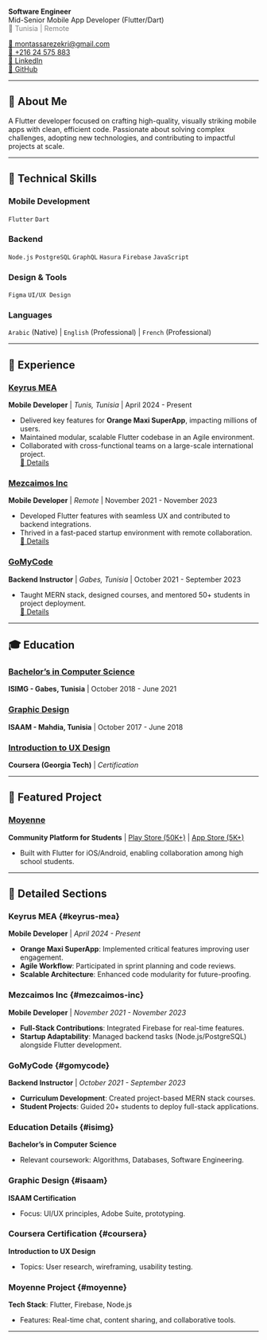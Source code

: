 

**Software Engineer**  
Mid-Senior Mobile App Developer (Flutter/Dart)  
<span style="color:gray">📍 Tunisia | Remote</span>  

[📧 montassarezekri@gmail.com](mailto:montassarezekri@gmail.com)  
[📱 +216 24 575 883](tel:+21624575883)  
[💼 LinkedIn](/montassarezekri)  
[🐙 GitHub](https://github.com/módare)  

---

## 🚀 About Me  
A Flutter developer focused on crafting high-quality, visually striking mobile apps with clean, efficient code. Passionate about solving complex challenges, adopting new technologies, and contributing to impactful projects at scale.

---

## 🔧 Technical Skills  

### Mobile Development  
`Flutter` `Dart`  

### Backend  
`Node.js` `PostgreSQL` `GraphQL` `Hasura` `Firebase` `JavaScript`  

### Design & Tools  
`Figma` `UI/UX Design`  

### Languages  
`Arabic` (Native) | `English` (Professional) | `French` (Professional)  

---

## 💼 Experience  

### [Keyrus MEA](#keyrus-mea)  
**Mobile Developer** | *Tunis, Tunisia* | April 2024 - Present  
- Delivered key features for **Orange Maxi SuperApp**, impacting millions of users.  
- Maintained modular, scalable Flutter codebase in an Agile environment.  
- Collaborated with cross-functional teams on a large-scale international project.  
[🔗 Details](#keyrus-mea)  

### [Mezcaimos Inc](#mezcaimos-inc)  
**Mobile Developer** | *Remote* | November 2021 - November 2023  
- Developed Flutter features with seamless UX and contributed to backend integrations.  
- Thrived in a fast-paced startup environment with remote collaboration.  
[🔗 Details](#mezcaimos-inc)  

### [GoMyCode](#gomycode)  
**Backend Instructor** | *Gabes, Tunisia* | October 2021 - September 2023  
- Taught MERN stack, designed courses, and mentored 50+ students in project deployment.  
[🔗 Details](#gomycode)  

---

## 🎓 Education  

### [Bachelor’s in Computer Science](#isimg)  
**ISIMG - Gabes, Tunisia** | October 2018 - June 2021  

### [Graphic Design](#isaam)  
**ISAAM - Mahdia, Tunisia** | October 2017 - June 2018  

### [Introduction to UX Design](#coursera)  
**Coursera (Georgia Tech)** | *Certification*  

---

## 📂 Featured Project  

### [Moyenne](#moyenne)  
**Community Platform for Students** | [Play Store (50K+)](/) | [App Store (5K+)](/)  
- Built with Flutter for iOS/Android, enabling collaboration among high school students.  

---

## 📌 Detailed Sections  

### Keyrus MEA {#keyrus-mea}  
**Mobile Developer** | *April 2024 - Present*  
- **Orange Maxi SuperApp**: Implemented critical features improving user engagement.  
- **Agile Workflow**: Participated in sprint planning and code reviews.  
- **Scalable Architecture**: Enhanced code modularity for future-proofing.  

### Mezcaimos Inc {#mezcaimos-inc}  
**Mobile Developer** | *November 2021 - November 2023*  
- **Full-Stack Contributions**: Integrated Firebase for real-time features.  
- **Startup Adaptability**: Managed backend tasks (Node.js/PostgreSQL) alongside Flutter development.  

### GoMyCode {#gomycode}  
**Backend Instructor** | *October 2021 - September 2023*  
- **Curriculum Development**: Created project-based MERN stack courses.  
- **Student Projects**: Guided 20+ students to deploy full-stack applications.  

### Education Details {#isimg}  
**Bachelor’s in Computer Science**  
- Relevant coursework: Algorithms, Databases, Software Engineering.  

### Graphic Design {#isaam}  
**ISAAM Certification**  
- Focus: UI/UX principles, Adobe Suite, prototyping.  

### Coursera Certification {#coursera}  
**Introduction to UX Design**  
- Topics: User research, wireframing, usability testing.  

### Moyenne Project {#moyenne}  
**Tech Stack**: Flutter, Firebase, Node.js  
- Features: Real-time chat, content sharing, and collaborative tools.  

---


